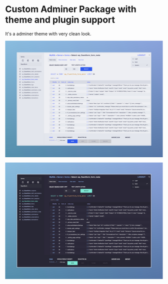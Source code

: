 # Custom Adminer Package with theme and plugin support

It's a adminer theme with very clean look.

![Alt text](/screenshot-light.jpeg?raw=true "Screenshot")

![Alt text](/screenshot-dark.jpeg?raw=true "Screenshot")
